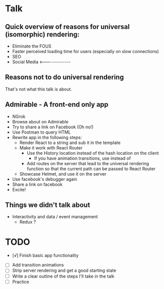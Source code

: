 # Talk

## Quick overview of reasons for universal (isomorphic) rendering:

  - Eliminate the FOUS
  - Faster perceived loading time for users (especially on slow connections)
  - SEO
  - Social Media <-------------

## Reasons not to do universal rendering

  That's not what this talk is about.

## Admirable - A front-end only app

  - NGrok
  - Browse about on Admirable
  - Try to share a link on Facebook (Oh no!)
  - Use Postman to query HTML
  - Rewrite app in the following steps:
    - Render React to a string and sub it in the template
    - Make it work with React Router
      - Use the History location instead of the hash location on the client
        - If you have animation transitions, use <Link /> instead of <a>
      - Add routes on the server that lead to the universal rendering function so that the current path can be passed to React Router
    - Showcase Helmet, and use it on the server
  - Use facebook's debugger again
  - Share a link on facebook
  - Excite!

## Things we didn't talk about

  - Interactivity and data / event management
    - Redux ?

# TODO

 - [√] Finish basic app functionality
 - [ ] Add transition animations
 - [ ] Strip server rendering and get a good starting state
 - [ ] Write a clear outline of the steps I'll take in the talk
 - [ ] Practice
